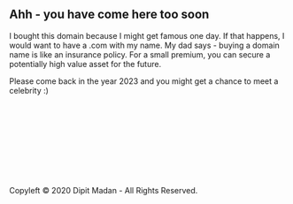 ## Ahh - you have come here too soon

I bought this domain because I might get famous one day. If that happens, I would want to have a .com with my name.
My dad says - buying a domain name is like an insurance policy. For a small premium, you can secure a potentially high value asset for the future.

Please come back in the year 2023 and you might get a chance to meet a celebrity :)

<br />
<br />
<br />
<br />
<br />
<br />
<br />
<br />

Copyleft © 2020 Dipit Madan - All Rights Reserved.
